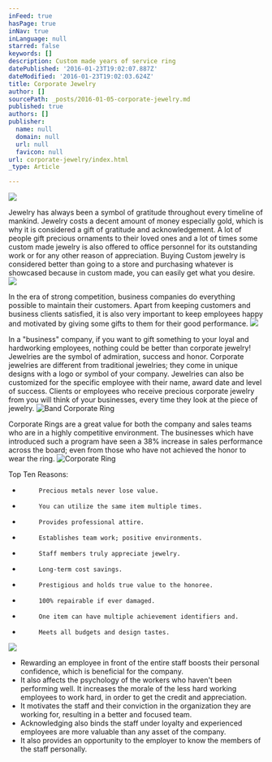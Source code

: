 ```yaml
---
inFeed: true
hasPage: true
inNav: true
inLanguage: null
starred: false
keywords: []
description: Custom made years of service ring
datePublished: '2016-01-23T19:02:07.887Z'
dateModified: '2016-01-23T19:02:03.624Z'
title: Corporate Jewelry
author: []
sourcePath: _posts/2016-01-05-corporate-jewelry.md
published: true
authors: []
publisher:
  name: null
  domain: null
  url: null
  favicon: null
url: corporate-jewelry/index.html
_type: Article

---
```

![](https://s3-us-west-2.amazonaws.com/the-grid-img/p/943d9747a9bafd4e49eb5d301f55c3682f1c6b5b.jpg)

Jewelry has always been a symbol of gratitude throughout every timeline of mankind. Jewelry costs a decent amount of money especially gold, which is why it is considered a gift of gratitude and acknowledgement. A lot of people gift precious ornaments to their loved ones and a lot of times some custom made jewelry is also offered to office personnel for its outstanding work or for any other reason of appreciation. Buying Custom jewelry is considered better than going to a store and purchasing whatever is showcased because in custom made, you can easily get what you desire.  ![](https://s3-us-west-2.amazonaws.com/the-grid-img/p/162c4af94d6e1972530a9bf4ea017adf39351abc.jpg)

In the era of strong competition, business companies do everything possible to maintain their customers. Apart from keeping customers and business clients satisfied, it is also very important to keep employees happy and motivated by giving some gifts to them for their good performance.
![](https://s3-us-west-2.amazonaws.com/the-grid-img/p/1622b67ba2c006d6f6187640cd78493607431f95.jpg)

In a "business" company, if you want to gift something to your loyal and hardworking employees, nothing could be better than corporate jewelry! Jewelries are the symbol of admiration, success and honor. Corporate jewelries are different from traditional jewelries; they come in unique designs with a logo or symbol of your company.  Jewelries can also be customized for the specific employee with their name, award date and level of success. Clients or employees who receive precious corporate jewelry from you will think of your businesses, every time they look at the piece of jewelry.
![Band Corporate Ring](https://s3-us-west-2.amazonaws.com/the-grid-img/p/7d03a359d30b6817644315a5dde53d4ad3f5894b.jpg)

Corporate Rings are a great value for both the company and sales teams who are in a highly competitive environment.  The businesses which have introduced such a program have seen a 38% increase in sales performance across the board; even from those who have not achieved the honor to wear the ring.
![Corporate Ring](https://s3-us-west-2.amazonaws.com/the-grid-img/p/7735335673d40195807d053aae1af06577f260b0.jpg)

Top Ten Reasons:

-          Precious metals never lose value.  
-          You can utilize the same item multiple times.  
-          Provides professional attire.  
-          Establishes team work; positive environments.  
-          Staff members truly appreciate jewelry.  
-          Long-term cost savings.  
-          Prestigious and holds true value to the honoree.  
-          100% repairable if ever damaged.  
-          One item can have multiple achievement identifiers and.  
-          Meets all budgets and design tastes.
![](https://the-grid-user-content.s3-us-west-2.amazonaws.com/bb508e63-61da-4c1e-9d50-d69ef533fd23.jpg)

* Rewarding an employee in front of the entire staff boosts their personal confidence, which is beneficial for the company.
* It also affects the psychology of the workers who haven't been performing well. It increases the morale of the less hard working employees to work hard, in order to get the credit and appreciation.
* It motivates the staff and their conviction in the organization they are working for, resulting in a better and focused team.
* Acknowledging also binds the staff under loyalty and experienced employees are more valuable than any asset of the company.
* It also provides an opportunity to the employer to know the members of the staff personally.